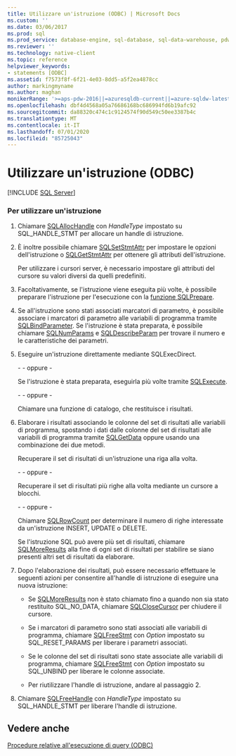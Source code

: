 ```yaml
---
title: Utilizzare un'istruzione (ODBC) | Microsoft Docs
ms.custom: ''
ms.date: 03/06/2017
ms.prod: sql
ms.prod_service: database-engine, sql-database, sql-data-warehouse, pdw
ms.reviewer: ''
ms.technology: native-client
ms.topic: reference
helpviewer_keywords:
- statements [ODBC]
ms.assetid: f7573f8f-6f21-4e03-8dd5-a5f2ea4878cc
author: markingmyname
ms.author: maghan
monikerRange: '>=aps-pdw-2016||=azuresqldb-current||=azure-sqldw-latest||>=sql-server-2016||=sqlallproducts-allversions||>=sql-server-linux-2017||=azuresqldb-mi-current'
ms.openlocfilehash: dbf4d4568a05a76686168bc686994fd6b19afc92
ms.sourcegitcommit: da88320c474c1c9124574f90d549c50ee3387b4c
ms.translationtype: MT
ms.contentlocale: it-IT
ms.lasthandoff: 07/01/2020
ms.locfileid: "85725043"
---
```

# <a name="use-a-statement-odbc"></a>Utilizzare un'istruzione (ODBC)
[!INCLUDE [SQL Server](../../../includes/applies-to-version/sql-asdb-asdbmi-asdw-pdw.md)]

    
### <a name="to-use-a-statement"></a>Per utilizzare un'istruzione  
  
1.  Chiamare [SQLAllocHandle](https://go.microsoft.com/fwlink/?LinkId=58396) con *HandleType* impostato su SQL_HANDLE_STMT per allocare un handle di istruzione.  
  
2.  È inoltre possibile chiamare [SQLSetStmtAttr](../../../relational-databases/native-client-odbc-api/sqlsetstmtattr.md) per impostare le opzioni dell'istruzione o [SQLGetStmtAttr](../../../relational-databases/native-client-odbc-api/sqlgetstmtattr.md) per ottenere gli attributi dell'istruzione.  
  
     Per utilizzare i cursori server, è necessario impostare gli attributi del cursore su valori diversi da quelli predefiniti.  
  
3.  Facoltativamente, se l'istruzione viene eseguita più volte, è possibile preparare l'istruzione per l'esecuzione con la [funzione SQLPrepare](https://go.microsoft.com/fwlink/?LinkId=59360).  
  
4.  Se all'istruzione sono stati associati marcatori di parametro, è possibile associare i marcatori di parametro alle variabili di programma tramite [SQLBindParameter](../../../relational-databases/native-client-odbc-api/sqlbindparameter.md). Se l'istruzione è stata preparata, è possibile chiamare [SQLNumParams](https://go.microsoft.com/fwlink/?LinkId=58404) e [SQLDescribeParam](../../../relational-databases/native-client-odbc-api/sqldescribeparam.md) per trovare il numero e le caratteristiche dei parametri.  
  
5.  Eseguire un'istruzione direttamente mediante SQLExecDirect.  
  
     \- - oppure -  
  
     Se l'istruzione è stata preparata, eseguirla più volte tramite [SQLExecute](https://go.microsoft.com/fwlink/?LinkId=58400).  
  
     \- - oppure -  
  
     Chiamare una funzione di catalogo, che restituisce i risultati.  
  
6.  Elaborare i risultati associando le colonne del set di risultati alle variabili di programma, spostando i dati dalle colonne del set di risultati alle variabili di programma tramite [SQLGetData](../../../relational-databases/native-client-odbc-api/sqlgetdata.md) oppure usando una combinazione dei due metodi.  
  
     Recuperare il set di risultati di un'istruzione una riga alla volta.  
  
     \- - oppure -  
  
     Recuperare il set di risultati più righe alla volta mediante un cursore a blocchi.  
  
     \- - oppure -  
  
     Chiamare [SQLRowCount](../../../relational-databases/native-client-odbc-api/sqlrowcount.md) per determinare il numero di righe interessate da un'istruzione INSERT, UPDATE o DELETE.  
  
     Se l'istruzione SQL può avere più set di risultati, chiamare [SQLMoreResults](../../../relational-databases/native-client-odbc-api/sqlmoreresults.md) alla fine di ogni set di risultati per stabilire se siano presenti altri set di risultati da elaborare.  
  
7.  Dopo l'elaborazione dei risultati, può essere necessario effettuare le seguenti azioni per consentire all'handle di istruzione di eseguire una nuova istruzione:  
  
    -   Se [SQLMoreResults](../../../relational-databases/native-client-odbc-api/sqlmoreresults.md) non è stato chiamato fino a quando non sia stato restituito SQL_NO_DATA, chiamare [SQLCloseCursor](../../../relational-databases/native-client-odbc-api/sqlclosecursor.md) per chiudere il cursore.  
  
    -   Se i marcatori di parametro sono stati associati alle variabili di programma, chiamare [SQLFreeStmt](../../../relational-databases/native-client-odbc-api/sqlfreestmt.md) con *Option* impostato su SQL_RESET_PARAMS per liberare i parametri associati.  
  
    -   Se le colonne del set di risultati sono state associate alle variabili di programma, chiamare [SQLFreeStmt](../../../relational-databases/native-client-odbc-api/sqlfreestmt.md) con *Option* impostato su SQL_UNBIND per liberare le colonne associate.  
  
    -   Per riutilizzare l'handle di istruzione, andare al passaggio 2.  
  
8.  Chiamare [SQLFreeHandle](../../../relational-databases/native-client-odbc-api/sqlfreehandle.md) con *HandleType* impostato su SQL_HANDLE_STMT per liberare l'handle di istruzione.  
  
## <a name="see-also"></a>Vedere anche  
 [Procedure relative all'esecuzione di query &#40;ODBC&#41;](../../../relational-databases/native-client-odbc-how-to/execute-queries/executing-queries-how-to-topics-odbc.md)  
  
  
